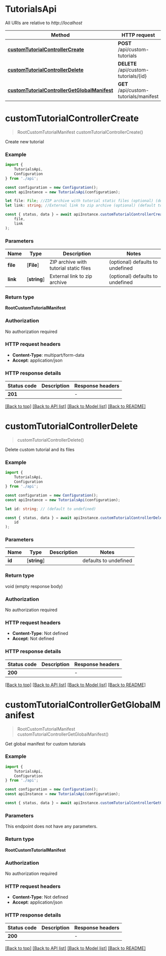# TutorialsApi

All URIs are relative to *http://localhost*

|Method | HTTP request | Description|
|------------- | ------------- | -------------|
|[**customTutorialControllerCreate**](#customtutorialcontrollercreate) | **POST** /api/custom-tutorials | |
|[**customTutorialControllerDelete**](#customtutorialcontrollerdelete) | **DELETE** /api/custom-tutorials/{id} | |
|[**customTutorialControllerGetGlobalManifest**](#customtutorialcontrollergetglobalmanifest) | **GET** /api/custom-tutorials/manifest | |

# **customTutorialControllerCreate**
> RootCustomTutorialManifest customTutorialControllerCreate()

Create new tutorial

### Example

```typescript
import {
    TutorialsApi,
    Configuration
} from './api';

const configuration = new Configuration();
const apiInstance = new TutorialsApi(configuration);

let file: File; //ZIP archive with tutorial static files (optional) (default to undefined)
let link: string; //External link to zip archive (optional) (default to undefined)

const { status, data } = await apiInstance.customTutorialControllerCreate(
    file,
    link
);
```

### Parameters

|Name | Type | Description  | Notes|
|------------- | ------------- | ------------- | -------------|
| **file** | [**File**] | ZIP archive with tutorial static files | (optional) defaults to undefined|
| **link** | [**string**] | External link to zip archive | (optional) defaults to undefined|


### Return type

**RootCustomTutorialManifest**

### Authorization

No authorization required

### HTTP request headers

 - **Content-Type**: multipart/form-data
 - **Accept**: application/json


### HTTP response details
| Status code | Description | Response headers |
|-------------|-------------|------------------|
|**201** |  |  -  |

[[Back to top]](#) [[Back to API list]](../README.md#documentation-for-api-endpoints) [[Back to Model list]](../README.md#documentation-for-models) [[Back to README]](../README.md)

# **customTutorialControllerDelete**
> customTutorialControllerDelete()

Delete custom tutorial and its files

### Example

```typescript
import {
    TutorialsApi,
    Configuration
} from './api';

const configuration = new Configuration();
const apiInstance = new TutorialsApi(configuration);

let id: string; // (default to undefined)

const { status, data } = await apiInstance.customTutorialControllerDelete(
    id
);
```

### Parameters

|Name | Type | Description  | Notes|
|------------- | ------------- | ------------- | -------------|
| **id** | [**string**] |  | defaults to undefined|


### Return type

void (empty response body)

### Authorization

No authorization required

### HTTP request headers

 - **Content-Type**: Not defined
 - **Accept**: Not defined


### HTTP response details
| Status code | Description | Response headers |
|-------------|-------------|------------------|
|**200** |  |  -  |

[[Back to top]](#) [[Back to API list]](../README.md#documentation-for-api-endpoints) [[Back to Model list]](../README.md#documentation-for-models) [[Back to README]](../README.md)

# **customTutorialControllerGetGlobalManifest**
> RootCustomTutorialManifest customTutorialControllerGetGlobalManifest()

Get global manifest for custom tutorials

### Example

```typescript
import {
    TutorialsApi,
    Configuration
} from './api';

const configuration = new Configuration();
const apiInstance = new TutorialsApi(configuration);

const { status, data } = await apiInstance.customTutorialControllerGetGlobalManifest();
```

### Parameters
This endpoint does not have any parameters.


### Return type

**RootCustomTutorialManifest**

### Authorization

No authorization required

### HTTP request headers

 - **Content-Type**: Not defined
 - **Accept**: application/json


### HTTP response details
| Status code | Description | Response headers |
|-------------|-------------|------------------|
|**200** |  |  -  |

[[Back to top]](#) [[Back to API list]](../README.md#documentation-for-api-endpoints) [[Back to Model list]](../README.md#documentation-for-models) [[Back to README]](../README.md)

